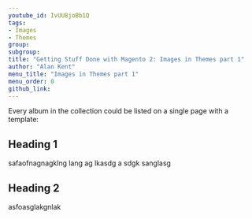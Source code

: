 ```yaml
---
youtube_id: IvUU8joBb1Q
tags:
- Images
- Themes
group:
subgroup:
title: "Getting Stuff Done with Magento 2: Images in Themes part 1"
author: "Alan Kent"
menu_title: "Images in Themes part 1"
menu_order: 0
github_link:
---
```

Every album in the collection could be listed on a single page with a template:

## Heading 1

safaofnagnagklng lang ag lkasdg
a sdgk sanglasg

## Heading 2

asfoasglakgnlak
